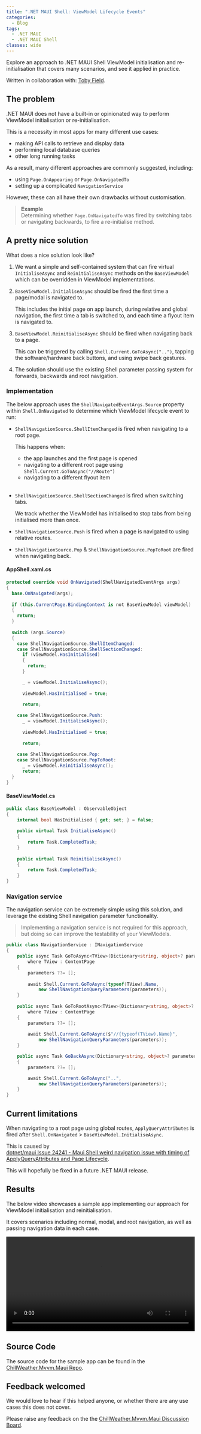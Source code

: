 ```yaml
---
title: ".NET MAUI Shell: ViewModel Lifecycle Events"
categories:
  - Blog
tags:
  - .NET MAUI
  - .NET MAUI Shell
classes: wide
---
```


Explore an approach to .NET MAUI Shell ViewModel initialisation and re-initialisation that covers many scenarios, and see it applied in practice.

Written in collaboration with: <i class="fab fa-github"></i> [Toby Field](https://github.com/TobyDevelopment).

## The problem

.NET MAUI does not have a built-in or opinionated way to perform ViewModel initialisation or re-initialisation.

This is a necessity in most apps for many different use cases:
 - making API calls to retrieve and display data
 - performing local database queries
 - other long running tasks

As a result, many different approaches are commonly suggested, including:
 - using `Page.OnAppearing` or `Page.OnNavigatedTo`
 - setting up a complicated `NavigationService`

However, these can all have their own drawbacks without customisation.

> **Example**<br>
> Determining whether `Page.OnNavigatedTo` was fired by switching tabs or navigating backwards, to fire a re-initialise method.

## A pretty nice solution

What does a nice solution look like?

1. We want a simple and self-contained system that can fire virtual `InitialiseAsync` and `ReinitialiseAsync` methods on the `BaseViewModel` which can be overridden in ViewModel implementations.

2. `BaseViewModel.InitialiseAsync` should be fired the first time a page/modal is navigated to.

    This includes the initial page on app launch, during relative and global navigation, the first time a tab is switched to, and each time a flyout item is navigated to.

3. `BaseViewModel.ReinitialiseAsync` should be fired when navigating back to a page.

    This can be triggered by calling `Shell.Current.GoToAsync("..")`, tapping the software/hardware back buttons, and using swipe back gestures.

4. The solution should use the existing Shell parameter passing system for forwards, backwards and root navigation.

### Implementation

The below approach uses the `ShellNavigatedEventArgs.Source` property within `Shell.OnNavigated` to determine which ViewModel lifecycle event to run:

- `ShellNavigationSource.ShellItemChanged` is fired when navigating to a root page.

    This happens when:
    - the app launches and the first page is opened
    - navigating to a different root page using `Shell.Current.GoToAsync("//Route")`
    - navigating to a different flyout item<br><br>

- `ShellNavigationSource.ShellSectionChanged` is fired when switching tabs.

    We track whether the ViewModel has initialised to stop tabs from being initialised more than once.

- `ShellNavigationSource.Push` is fired when a page is navigated to using relative routes.

- `ShellNavigationSource.Pop` & `ShellNavigationSource.PopToRoot` are fired when navigating back.

#### AppShell.xaml.cs

```csharp
protected override void OnNavigated(ShellNavigatedEventArgs args)
{
  base.OnNavigated(args);
  
  if (this.CurrentPage.BindingContext is not BaseViewModel viewModel)
  {
    return;
  }
      
  switch (args.Source)
  {
    case ShellNavigationSource.ShellItemChanged:
    case ShellNavigationSource.ShellSectionChanged:
      if (viewModel.HasInitialised)
      {
        return;
      }

      _ = viewModel.InitialiseAsync();
              
      viewModel.HasInitialised = true;

      return;
          
    case ShellNavigationSource.Push:
      _ = viewModel.InitialiseAsync();
              
      viewModel.HasInitialised = true;
              
      return;
          
    case ShellNavigationSource.Pop:
    case ShellNavigationSource.PopToRoot:
      _ = viewModel.ReinitialiseAsync();
      return;
  }
}
```

#### BaseViewModel.cs

```csharp
public class BaseViewModel : ObservableObject
{
    internal bool HasInitialised { get; set; } = false;
    
    public virtual Task InitialiseAsync()
    {
        return Task.CompletedTask;
    }
    
    public virtual Task ReinitialiseAsync()
    {
        return Task.CompletedTask;
    }
}
```

### Navigation service

The navigation service can be extremely simple using this solution, and leverage the existing Shell navigation parameter functionality.

> Implementing a navigation service is not required for this approach, but doing so can improve the testability of your ViewModels.

```csharp
public class NavigationService : INavigationService
{
    public async Task GoToAsync<TView>(Dictionary<string, object>? parameters = null)
        where TView : ContentPage
    {
        parameters ??= [];
        
        await Shell.Current.GoToAsync(typeof(TView).Name,
            new ShellNavigationQueryParameters(parameters));
    }
    
    public async Task GoToRootAsync<TView>(Dictionary<string, object>? parameters = null)
        where TView : ContentPage
    {
        parameters ??= [];
        
        await Shell.Current.GoToAsync($"//{typeof(TView).Name}",
            new ShellNavigationQueryParameters(parameters));
    }

    public async Task GoBackAsync(Dictionary<string, object>? parameters = null)
    {
        parameters ??= [];

        await Shell.Current.GoToAsync("..",
            new ShellNavigationQueryParameters(parameters));
    }
}
```

## Current limitations

When navigating to a root page using global routes, `ApplyQueryAttributes` is fired after `Shell.OnNavigated` > `BaseViewModel.InitialiseAsync`.

This is caused by<br>
[dotnet/maui Issue 24241 - Maui Shell weird navigation issue with timing of ApplyQueryAttributes and Page Lifecycle](https://github.com/dotnet/maui/issues/24241).

This will hopefully be fixed in a future .NET MAUI release.

## Results

The below video showcases a sample app implementing our approach for ViewModel initialisation and reinitialisation.

It covers scenarios including normal, modal, and root navigation, as well as passing navigation data in each case.

<video width="100%" controls>
  <source src="/assets/videos/Chill-Weather-Showcase.mp4" type="video/mp4">
</video>

## Source Code

The source code for the sample app can be found in the [ChillWeather.Mvvm.Maui Repo](https://github.com/eth-ellis/ChillWeather.Mvvm.Maui).

## Feedback welcomed

We would love to hear if this helped anyone, or whether there are any use cases this does not cover.

Please raise any feedback on the the [ChillWeather.Mvvm.Maui Discussion Board](https://github.com/eth-ellis/ChillWeather.Mvvm.Maui/discussions).